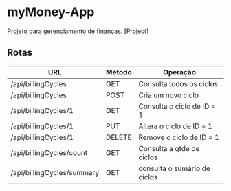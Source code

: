 # myMoney-App
Projeto para gerenciamento de finanças. [Project]

## Rotas

| URL                         |  Método             | Operação                     |
| --------------------------- | ------------------- | ---------------------------- |
|  /api/billingCycles         |  GET                | Consulta todos os ciclos     |
|  /api/billingCycles         |  POST               | Cria um novo ciclo           |
| /api/billingCycles/1        |  GET                | Consulta o ciclo de ID = 1   |
| /api/billingCycles/1        |  PUT                | Altera o ciclo de ID = 1     |
| /api/billingCycles/1        |  DELETE             | Remove o ciclo de ID = 1     |
| /api/billingCycles/count    |  GET                | Consulta a qtde de ciclos    |
|  /api/billingCycles/summary |  GET                | consulta o sumário de ciclos |
